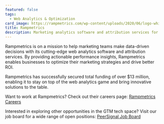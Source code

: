 ```yaml
---
featured: false
tags:
  - Web Analytics & Optimization
card_image: https://rampmetrics.com/wp-content/uploads/2020/06/logo-white@2x.png
title: Rampmetrics
description: Marketing analytics software and attribution services for data-driven performance insights.
---
```


Rampmetrics is on a mission to help marketing teams make data-driven decisions with its cutting-edge web analytics software and attribution services. By providing actionable performance insights, Rampmetrics enables businesses to optimize their marketing strategies and drive better ROI.

Rampmetrics has successfully secured total funding of over $13 million, enabling it to stay on top of the web analytics game and bring innovative solutions to the table.

Want to work at Rampmetrics? Check out their careers page: [Rampmetrics Careers](https://rampmetrics.com/careers)

Interested in exploring other opportunities in the GTM tech space? Visit our job board for a wide range of open positions: [PeerSignal Job Board](https://peersignal.org/jobs)

